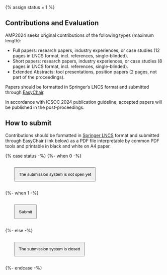 {% assign status = 1 %}

Contributions and Evaluation
----------------------------
AMP2024 seeks original contributions of the following types (maximum length):

- Full papers: research papers, industry experiences, or case studies (12 pages in LNCS format, incl. references, single-blinded).
- Short papers: research papers, industry experiences, or case studies (8 pages in LNCS format, incl. references, single-blinded).
- Extended Abstracts: tool presentations, position papers (2 pages, not part of the proceedings).

Papers should be formatted in Springer’s LNCS format and submitted through [EasyChair](https://easychair.org/conferences/?conf=amp2024).

In accordance with ICSOC 2024 publication guideline, accepted papers will be published in the post-proceedings.

## How to submit

Contributions should be formatted in [Springer LNCS](https://www.springer.com/computer/lncs?SGWID=0-164-2-791344-0) format
and submitted through EasyChair (link below) as a PDF file interpretable by common PDF tools and printable in black and white on A4 paper.

{% case status -%}
{%- when 0 -%}
<p style="margin:2em;" class="text-center">
    <button style="padding:1em;" type="button" class="btn btn-primary btn-lg disabled">The submission system is not open yet</button>
</p>
{%- when 1 -%}
<p style="margin:2em;" class="text-center">
    <a href="https://easychair.org/conferences/?conf=amp2024"><button style="padding:1em;" type="button" class="btn btn-primary btn-lg">Submit</button></a>
</p>
{%- else -%}
<p style="margin:2em;" class="text-center">
    <button style="padding:1em;" type="button" class="btn btn-primary btn-lg disabled">The submission system is closed</button>
</p>
{%- endcase -%}
